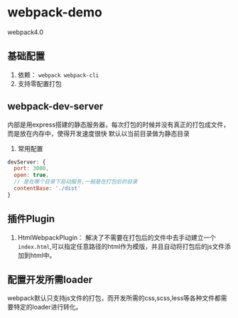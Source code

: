 # webpack-demo
webpack4.0

## 基础配置
1. 依赖： `webpack webpack-cli`
2. 支持零配置打包

## webpack-dev-server
内部是用express搭建的静态服务器，每次打包的时候并没有真正的打包成文件，而是放在内存中，使得开发速度很快
默认以当前目录做为静态目录
1. 常用配置
```js
devServer: {
  port: 3000,
  open: true,
  // 是在哪个目录下启动服务,一般是在打包后的目录
  contentBase: './dist'
}
```

## 插件Plugin
1. HtmlWebpackPlugin： 解决了不需要在打包后的文件中去手动建立一个`index.html`,可以指定任意路径的html作为模版，并且自动将打包后的js文件添加到html中。

## 配置开发所需loader
webpack默认只支持js文件的打包，而开发所需的css,scss,less等各种文件都需要特定的loader进行转化。

